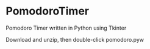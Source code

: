 # PomodoroTimer
Pomodoro Timer written in Python using Tkinter 

Download and unzip, then double-click pomodoro.pyw 
